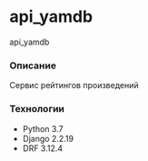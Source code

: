 # api_yamdb
api_yamdb
### Описание
Сервис рейтингов произведений

### Технологии

- Python 3.7
- Django 2.2.19
- DRF 3.12.4